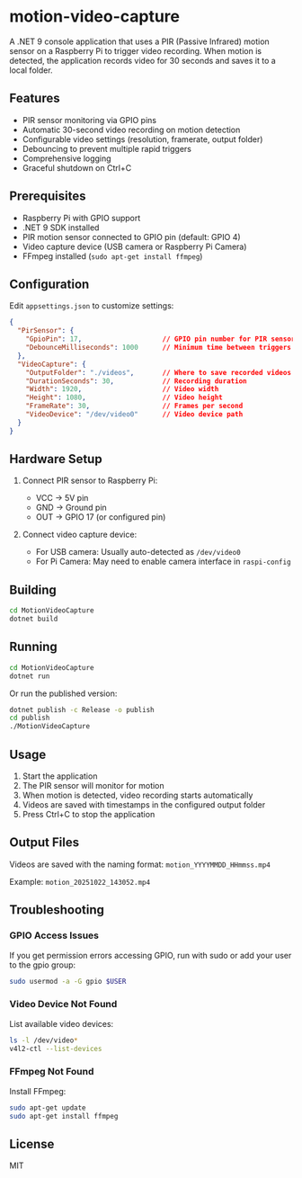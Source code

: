 # motion-video-capture

A .NET 9 console application that uses a PIR (Passive Infrared) motion sensor on a Raspberry Pi to trigger video recording. When motion is detected, the application records video for 30 seconds and saves it to a local folder.

## Features

- PIR sensor monitoring via GPIO pins
- Automatic 30-second video recording on motion detection
- Configurable video settings (resolution, framerate, output folder)
- Debouncing to prevent multiple rapid triggers
- Comprehensive logging
- Graceful shutdown on Ctrl+C

## Prerequisites

- Raspberry Pi with GPIO support
- .NET 9 SDK installed
- PIR motion sensor connected to GPIO pin (default: GPIO 4)
- Video capture device (USB camera or Raspberry Pi Camera)
- FFmpeg installed (`sudo apt-get install ffmpeg`)

## Configuration

Edit `appsettings.json` to customize settings:

```json
{
  "PirSensor": {
    "GpioPin": 17,                    // GPIO pin number for PIR sensor
    "DebounceMilliseconds": 1000      // Minimum time between triggers
  },
  "VideoCapture": {
    "OutputFolder": "./videos",       // Where to save recorded videos
    "DurationSeconds": 30,            // Recording duration
    "Width": 1920,                    // Video width
    "Height": 1080,                   // Video height
    "FrameRate": 30,                  // Frames per second
    "VideoDevice": "/dev/video0"      // Video device path
  }
}
```

## Hardware Setup

1. Connect PIR sensor to Raspberry Pi:
   - VCC → 5V pin
   - GND → Ground pin
   - OUT → GPIO 17 (or configured pin)

2. Connect video capture device:
   - For USB camera: Usually auto-detected as `/dev/video0`
   - For Pi Camera: May need to enable camera interface in `raspi-config`

## Building

```bash
cd MotionVideoCapture
dotnet build
```

## Running

```bash
cd MotionVideoCapture
dotnet run
```

Or run the published version:

```bash
dotnet publish -c Release -o publish
cd publish
./MotionVideoCapture
```

## Usage

1. Start the application
2. The PIR sensor will monitor for motion
3. When motion is detected, video recording starts automatically
4. Videos are saved with timestamps in the configured output folder
5. Press Ctrl+C to stop the application

## Output Files

Videos are saved with the naming format: `motion_YYYYMMDD_HHmmss.mp4`

Example: `motion_20251022_143052.mp4`

## Troubleshooting

### GPIO Access Issues
If you get permission errors accessing GPIO, run with sudo or add your user to the gpio group:
```bash
sudo usermod -a -G gpio $USER
```

### Video Device Not Found
List available video devices:
```bash
ls -l /dev/video*
v4l2-ctl --list-devices
```

### FFmpeg Not Found
Install FFmpeg:
```bash
sudo apt-get update
sudo apt-get install ffmpeg
```

## License

MIT
